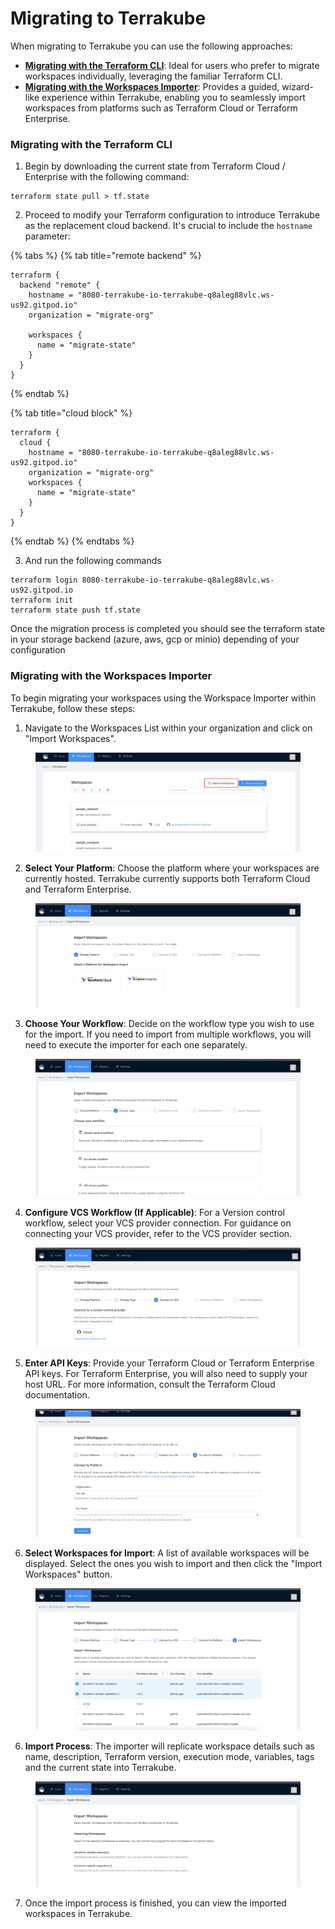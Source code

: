 # Migrating to Terrakube

When migrating to Terrakube you can use the following approaches:

* [**Migrating with the Terraform CLI**](migrating-to-terrakube.md#migrating-with-the-terraform-cli): Ideal for users who prefer to migrate workspaces individually, leveraging the familiar Terraform CLI.
* [**Migrating with the Workspaces Importer**](migrating-to-terrakube.md#migrating-with-the-workspaces-importer): Provides a guided, wizard-like experience within Terrakube, enabling you to seamlessly import workspaces from platforms such as Terraform Cloud or Terraform Enterprise.

### Migrating with the Terraform CLI

1. Begin by downloading the current state from Terraform Cloud / Enterprise with the following command:

```
terraform state pull > tf.state
```

2. Proceed to modify your Terraform configuration to introduce Terrakube as the replacement cloud backend. It's crucial to include the `hostname` parameter:

{% tabs %}
{% tab title="remote backend" %}
```
terraform {
  backend "remote" {
    hostname = "8080-terrakube-io-terrakube-q8aleg88vlc.ws-us92.gitpod.io"
    organization = "migrate-org"

    workspaces {
      name = "migrate-state"
    }
  }
}
```
{% endtab %}

{% tab title="cloud block" %}
```
terraform {
  cloud {
    hostname = "8080-terrakube-io-terrakube-q8aleg88vlc.ws-us92.gitpod.io"
    organization = "migrate-org"
    workspaces {
      name = "migrate-state"
    }
  }
}
```
{% endtab %}
{% endtabs %}

3. And run the following commands

```
terraform login 8080-terrakube-io-terrakube-q8aleg88vlc.ws-us92.gitpod.io
terraform init 
terraform state push tf.state

```

Once the migration process is completed you should see the terraform state in your storage backend (azure, aws, gcp or minio) depending of your configuration

### **Migrating with the Workspaces Importer**

To begin migrating your workspaces using the Workspace Importer within Terrakube, follow these steps:

1. Navigate to the Workspaces List within your organization and click on "Import Workspaces".

<figure><img src="../.gitbook/assets/image (446).png" alt=""><figcaption></figcaption></figure>

2. **Select Your Platform**: Choose the platform where your workspaces are currently hosted. Terrakube currently supports both Terraform Cloud and Terraform Enterprise.

<figure><img src="../.gitbook/assets/image (447).png" alt=""><figcaption></figcaption></figure>

3. **Choose Your Workflow**: Decide on the workflow type you wish to use for the import. If you need to import from multiple workflows, you will need to execute the importer for each one separately.

<figure><img src="../.gitbook/assets/image (448).png" alt=""><figcaption></figcaption></figure>

4. **Configure VCS Workflow (If Applicable)**: For a Version control workflow, select your VCS provider connection. For guidance on connecting your VCS provider, refer to the VCS provider section.

<figure><img src="../.gitbook/assets/image (449).png" alt=""><figcaption></figcaption></figure>



5. **Enter API Keys**: Provide your Terraform Cloud or Terraform Enterprise API keys. For Terraform Enterprise, you will also need to supply your host URL. For more information, consult the Terraform Cloud documentation.

<figure><img src="../.gitbook/assets/image (450).png" alt=""><figcaption></figcaption></figure>

6. **Select Workspaces for Import**: A list of available workspaces will be displayed. Select the ones you wish to import and then click the "Import Workspaces" button.

<figure><img src="../.gitbook/assets/image (452).png" alt=""><figcaption></figcaption></figure>

6. **Import Process**: The importer will replicate workspace details such as name, description, Terraform version, execution mode, variables, tags and the current state into Terrakube.

<figure><img src="../.gitbook/assets/image (453).png" alt=""><figcaption></figcaption></figure>

7. Once the import process is finished, you can view the imported workspaces in Terrakube.
